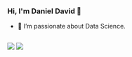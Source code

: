 ### Hi, I'm Daniel David 👋
<div>
 </div>
 
- 🔬 I’m passionate about Data Science.

  ##
<div> 
  <a href = "mailto:c.daniel.david@gmail.com"><img src="https://img.shields.io/badge/-Gmail-%23333?style=for-the-badge&logo=gmail&logoColor=white" target="_blank"></a>
  <a href="[https://www.linkedin.com/in/dan-david/](https://www.linkedin.com/in/danielcdavid/)" target="_blank"><img src="https://img.shields.io/badge/-LinkedIn-%230077B5?style=for-the-badge&logo=linkedin&logoColor=white" target="_blank"></a> 
</div>


<!---
dan-david/dan-david is a ✨ special ✨ repository because its `README.md` (this file) appears on your GitHub profile.
You can click the Preview link to take a look at your changes.
--->
